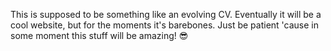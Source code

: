 This is supposed to be something like an evolving CV. Eventually it will be a cool website, but for the moments it's barebones. Just be patient 'cause in some moment this stuff will be amazing! 😎 
